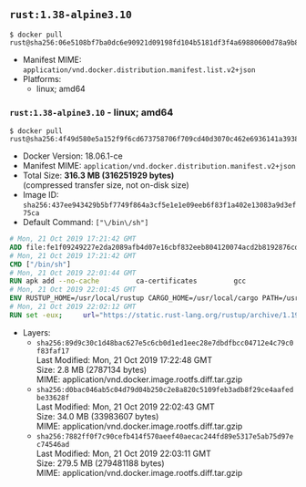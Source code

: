 ## `rust:1.38-alpine3.10`

```console
$ docker pull rust@sha256:06e5108bf7ba0dc6e90921d09198fd104b5181df3f4a69880600d78a9b8a4bb0
```

-	Manifest MIME: `application/vnd.docker.distribution.manifest.list.v2+json`
-	Platforms:
	-	linux; amd64

### `rust:1.38-alpine3.10` - linux; amd64

```console
$ docker pull rust@sha256:4f49d580e5a152f9f6cd673758706f709cd40d3070c462e6936141a393850975
```

-	Docker Version: 18.06.1-ce
-	Manifest MIME: `application/vnd.docker.distribution.manifest.v2+json`
-	Total Size: **316.3 MB (316251929 bytes)**  
	(compressed transfer size, not on-disk size)
-	Image ID: `sha256:437ee943429b5bf7749f864a3cf5e1e1e09eeb6f83f1a402e13083a9d3ef75ca`
-	Default Command: `["\/bin\/sh"]`

```dockerfile
# Mon, 21 Oct 2019 17:21:42 GMT
ADD file:fe1f09249227e2da2089afb4d07e16cbf832eeb804120074acd2b8192876cd28 in / 
# Mon, 21 Oct 2019 17:21:42 GMT
CMD ["/bin/sh"]
# Mon, 21 Oct 2019 22:01:44 GMT
RUN apk add --no-cache         ca-certificates         gcc
# Mon, 21 Oct 2019 22:01:45 GMT
ENV RUSTUP_HOME=/usr/local/rustup CARGO_HOME=/usr/local/cargo PATH=/usr/local/cargo/bin:/usr/local/sbin:/usr/local/bin:/usr/sbin:/usr/bin:/sbin:/bin RUST_VERSION=1.38.0
# Mon, 21 Oct 2019 22:02:12 GMT
RUN set -eux;     url="https://static.rust-lang.org/rustup/archive/1.19.0/x86_64-unknown-linux-musl/rustup-init";     wget "$url";     echo "b535be813cd89000044764806f569a8c1428417d4226f16ee9993867f0c4ea4e *rustup-init" | sha256sum -c -;     chmod +x rustup-init;     ./rustup-init -y --no-modify-path --default-toolchain $RUST_VERSION;     rm rustup-init;     chmod -R a+w $RUSTUP_HOME $CARGO_HOME;     rustup --version;     cargo --version;     rustc --version;
```

-	Layers:
	-	`sha256:89d9c30c1d48bac627e5c6cb0d1ed1eec28e7dbdfbcc04712e4c79c0f83faf17`  
		Last Modified: Mon, 21 Oct 2019 17:22:48 GMT  
		Size: 2.8 MB (2787134 bytes)  
		MIME: application/vnd.docker.image.rootfs.diff.tar.gzip
	-	`sha256:d0bac046ab5c04d79d04b250c2e8a820c5109feb3adb8f29ce4aafedbe33628f`  
		Last Modified: Mon, 21 Oct 2019 22:02:43 GMT  
		Size: 34.0 MB (33983607 bytes)  
		MIME: application/vnd.docker.image.rootfs.diff.tar.gzip
	-	`sha256:7882ff0f7c90cefb414f570aeef40aecac244fd89e5317e5ab75d97ec74546ad`  
		Last Modified: Mon, 21 Oct 2019 22:03:11 GMT  
		Size: 279.5 MB (279481188 bytes)  
		MIME: application/vnd.docker.image.rootfs.diff.tar.gzip
